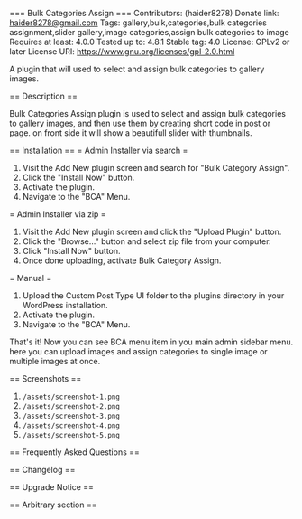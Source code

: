 === Bulk Categories Assign ===
Contributors: (haider8278)
Donate link: haider8278@gmail.com
Tags: gallery,bulk,categories,bulk categories assignment,slider gallery,image categories,assign bulk categories to image
Requires at least: 4.0.0
Tested up to: 4.8.1
Stable tag: 4.0
License: GPLv2 or later
License URI: https://www.gnu.org/licenses/gpl-2.0.html

A plugin that will used to select and assign bulk categories to gallery images.

== Description ==

Bulk Categories Assign plugin is used to select and assign bulk categories to gallery images, and then use them by creating short code in post or page. on front side it will show a beautifull slider with thumbnails.

== Installation ==
= Admin Installer via search =
1. Visit the Add New plugin screen and search for "Bulk Category Assign".
2. Click the "Install Now" button.
3. Activate the plugin.
4. Navigate to the "BCA" Menu.

= Admin Installer via zip =
1. Visit the Add New plugin screen and click the "Upload Plugin" button.
2. Click the "Browse..." button and select zip file from your computer.
3. Click "Install Now" button.
4. Once done uploading, activate Bulk Category Assign.

= Manual =
1. Upload the Custom Post Type UI folder to the plugins directory in your WordPress installation.
2. Activate the plugin.
3. Navigate to the "BCA" Menu.

That's it! Now you can see BCA menu item in you main admin sidebar menu.
here you can upload images and assign categories to single image or multiple images at once.

== Screenshots ==

1. `/assets/screenshot-1.png`
2. `/assets/screenshot-2.png`
3. `/assets/screenshot-3.png`
4. `/assets/screenshot-4.png`
5. `/assets/screenshot-5.png`


== Frequently Asked Questions ==



== Changelog ==

== Upgrade Notice ==

== Arbitrary section ==

